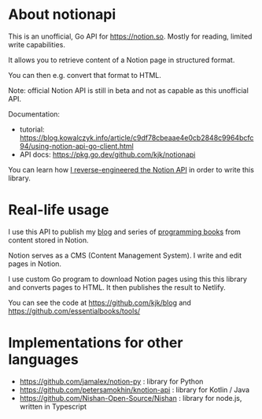 # About notionapi

This is an unofficial, Go API for https://notion.so. Mostly for reading, limited write capabilities.

It allows you to retrieve content of a Notion page in structured format.

You can then e.g. convert that format to HTML.

Note: official Notion API is still in beta and not as capable as this unofficial API.

Documentation:

- tutorial: https://blog.kowalczyk.info/article/c9df78cbeaae4e0cb2848c9964bcfc94/using-notion-api-go-client.html
- API docs: https://pkg.go.dev/github.com/kjk/notionapi

You can learn how [I reverse-engineered the Notion API](https://blog.kowalczyk.info/article/88aee8f43620471aa9dbcad28368174c/how-i-reverse-engineered-notion-api.html) in order to write this library.

# Real-life usage

I use this API to publish my [blog](https://blog.kowalczyk.info/) and series of [programming books](https://www.programming-books.io/) from content stored in Notion.

Notion serves as a CMS (Content Management System). I write and edit pages in Notion.

I use custom Go program to download Notion pages using this this library and converts pages to HTML. It then publishes the result to Netlify.

You can see the code at https://github.com/kjk/blog and https://github.com/essentialbooks/tools/

# Implementations for other languages

- https://github.com/jamalex/notion-py : library for Python
- https://github.com/petersamokhin/knotion-api : library for Kotlin / Java
- https://github.com/Nishan-Open-Source/Nishan : library for node.js, written in Typescript

